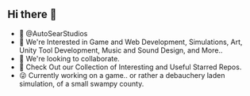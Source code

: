 ## Hi there 👋

- 👋 @AutoSearStudios
- 👀 We're Interested in Game and Web Development, Simulations, Art, Unity Tool Development,
      Music and Sound Design, and More..
- 💞️ We're looking to collaborate.
- 👀 Check Out our Collection of Interesting and Useful Starred Repos.
- 😜 Currently working on a game.. or rather a debauchery laden simulation, of a small swampy county.
